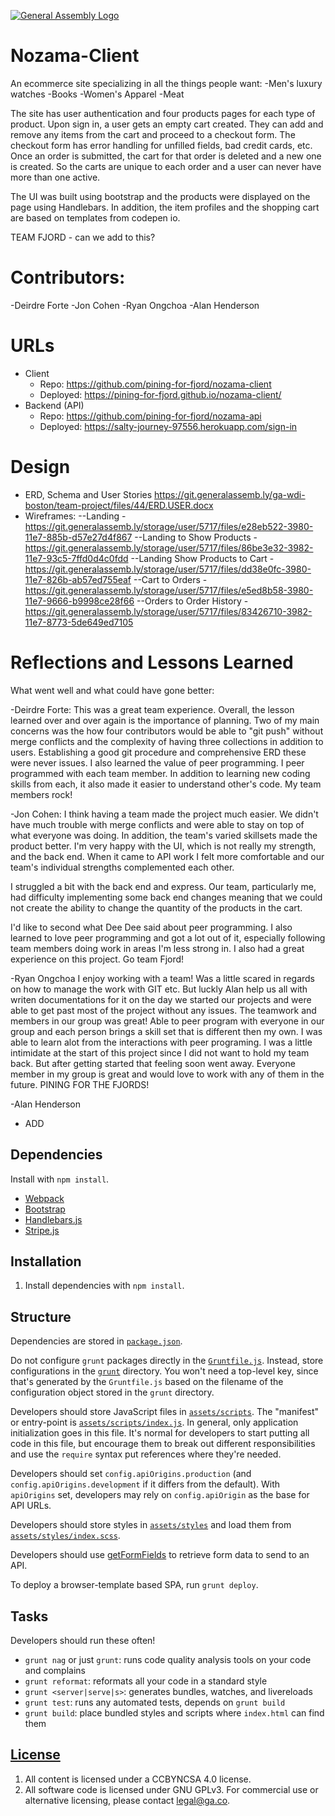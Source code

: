 [![General Assembly Logo](https://camo.githubusercontent.com/1a91b05b8f4d44b5bbfb83abac2b0996d8e26c92/687474703a2f2f692e696d6775722e636f6d2f6b6538555354712e706e67)](https://generalassemb.ly/education/web-development-immersive)

# Nozama-Client

An ecommerce site specializing in all the things people want:
  -Men's luxury watches
  -Books
  -Women's Apparel
  -Meat

The site has user authentication and four products pages for each type of product.  Upon sign in, a user gets an empty cart created.  They can add and remove any items from the cart and proceed to a checkout form.  The checkout form has error handling for unfilled fields, bad credit cards, etc.  Once an order is submitted, the cart for that order is deleted and a new one is created.  So the carts are unique to each order and a user can never have more than one active.

The UI was built using bootstrap and the products were displayed on the page using Handlebars.  In addition, the item profiles and the shopping cart are based on templates from codepen io.

TEAM FJORD - can we add to this?
# Contributors:
  -Deirdre Forte
  -Jon Cohen
  -Ryan Ongchoa
  -Alan Henderson

# URLs
- Client
  - Repo: https://github.com/pining-for-fjord/nozama-client
  - Deployed: https://pining-for-fjord.github.io/nozama-client/
- Backend (API)
  - Repo: https://github.com/pining-for-fjord/nozama-api
  - Deployed: https://salty-journey-97556.herokuapp.com/sign-in

# Design
- ERD, Schema and User Stories https://git.generalassemb.ly/ga-wdi-boston/team-project/files/44/ERD.USER.docx
- Wireframes:
--Landing - https://git.generalassemb.ly/storage/user/5717/files/e28eb522-3980-11e7-885b-d57e27d4f867
--Landing to Show Products - https://git.generalassemb.ly/storage/user/5717/files/86be3e32-3982-11e7-93c5-7ffd0d4c0fdd
--Landing Show Products to Cart - https://git.generalassemb.ly/storage/user/5717/files/dd38e0fc-3980-11e7-826b-ab57ed755eaf
--Cart to Orders - https://git.generalassemb.ly/storage/user/5717/files/e5ed8b58-3980-11e7-9666-b9998ce28f66
--Orders to Order History - https://git.generalassemb.ly/storage/user/5717/files/83426710-3982-11e7-8773-5de649ed7105

# Reflections and Lessons Learned
What went well and what could have gone better:

-Deirdre Forte:
This was a great team experience. Overall, the lesson learned over and over again is the importance of planning.  Two of my main concerns was the how four contributors would be able to "git push" without merge conflicts and the complexity of having three collections in addition to users.  Establishing a good git procedure and comprehensive ERD these were never issues.  I also learned the value of peer programming.   I peer programmed with each team member.  In addition to learning new coding skills from each, it also made it easier to understand other's code.  My team members rock!

-Jon Cohen:
I think having a team made the project much easier.  We didn't have much trouble with merge conflicts and were able to stay on top of what everyone was doing.  In addition, the team's varied skillsets made the product better.  I'm very happy with the UI, which is not really my strength, and the back end.  When it came to API work I felt more comfortable and our team's individual strengths complemented each other.

I struggled a bit with the back end and express.  Our team, particularly me, had difficulty implementing some back end changes meaning that we could not create the ability to change the quantity of the products in the cart.

I'd like to second what Dee Dee said about peer programming.  I also learned to love peer programming and got a lot out of it, especially following team members doing work in areas I'm less strong in.  I also had a great experience on this project.  Go team Fjord!

-Ryan Ongchoa
I enjoy working with a team!  Was a little scared in regards on how to manage the work with GIT etc.  But luckly Alan help us all with writen
documentations for it on the day we started our projects and were able to get past most of the project without any issues.  The teamwork and members in our group was great!  Able to peer program with everyone in our group and each person brings a skill set that is different then my own.  I was able to learn alot from the interactions with peer programing.  I was a little intimidate at the start of this project since I did not want to hold my team back.  But after getting started that feeling soon went away.  Everyone member in my group is great and would love to work with any of them in the future.  PINING FOR THE FJORDS!

-Alan Henderson
  - ADD

## Dependencies

Install with `npm install`.

-   [Webpack](https://webpack.github.io)
-   [Bootstrap](http://getbootstrap.com)
-   [Handlebars.js](http://handlebarsjs.com)
-   [Stripe.js](http://stripe.com)


## Installation

1.  Install dependencies with `npm install`.

## Structure

Dependencies are stored in [`package.json`](package.json).

Do not configure `grunt` packages directly in the
[`Gruntfile.js`](Gruntfile.js). Instead, store configurations in the
[`grunt`](grunt) directory. You won't need a top-level key, since that's
generated by the `Gruntfile.js` based on the filename of the configuration
object stored in the `grunt` directory.

Developers should store JavaScript files in [`assets/scripts`](assets/scripts).
The "manifest" or entry-point is
[`assets/scripts/index.js`](assets/scripts/index.js). In general, only
application initialization goes in this file. It's normal for developers to
start putting all code in this file, but encourage them to break out different
responsibilities and use the `require` syntax put references where they're
needed.

Developers should set `config.apiOrigins.production` (and
`config.apiOrigins.development` if it differs from the default).  With
`apiOrigins` set, developers may rely on `config.apiOrigin` as the base for API
URLs.

Developers should store styles in [`assets/styles`](assets/styles) and load them
from [`assets/styles/index.scss`](assets/styles/index.scss).

Developers should use [getFormFields](forms.md) to retrieve form data to send to
an API.

To deploy a browser-template based SPA, run `grunt deploy`.

## Tasks

Developers should run these often!

-   `grunt nag` or just `grunt`: runs code quality analysis tools on your code
    and complains
-   `grunt reformat`: reformats all your code in a standard style
-   `grunt <server|serve|s>`: generates bundles, watches, and livereloads
-   `grunt test`: runs any automated tests, depends on `grunt build`
-   `grunt build`: place bundled styles and scripts where `index.html` can find
    them

## [License](LICENSE)

1.  All content is licensed under a CC­BY­NC­SA 4.0 license.
1.  All software code is licensed under GNU GPLv3. For commercial use or
    alternative licensing, please contact legal@ga.co.

